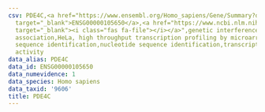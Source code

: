 ```yaml
---
csv: PDE4C,<a href="https://www.ensembl.org/Homo_sapiens/Gene/Summary?db=core;g=ENSG00000105650"
  target="_blank">ENSG00000105650</a>,<a href="https://www.ncbi.nlm.nih.gov/pubmed/17216044"
  target="_blank"><i class="fas fa-file"></i></a>",genetic interference,functional
  association,HeLa, high throughput transcription profiling by microarray,nucleotide
  sequence identification,nucleotide sequence identification,transcriptional regulation,up-regulates
  activity
data_alias: PDE4C
data_id: ENSG00000105650
data_numevidence: 1
data_species: Homo sapiens
data_taxid: '9606'
title: PDE4C
---
```

